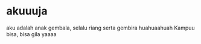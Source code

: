 # akuuuja
aku adalah anak gembala, selalu riang serta gembira huahuaahuah
Kampuu bisa, bisa gila yaaaa
